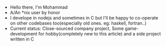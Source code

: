- Hello there, I'm Mohammad
- A/An *nix user by honor
- I develope in nodejs and sometimes in C but I'll be happy to co-operate on other codebases too(especially old ones. eg: haskell, fortran..)
- Current status: Close-sourced company project, Some game-development for hobby(completely new to this article) and a side project written in C 
